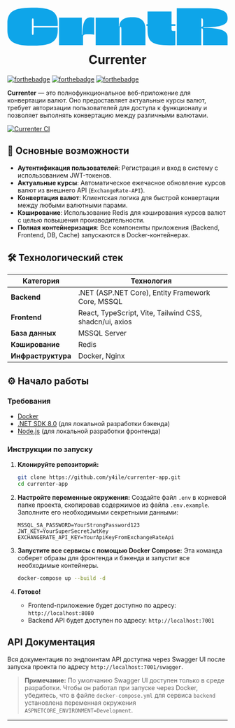 <h1 align="center">
  <br>
  <svg width="800" height="184" viewBox="0 0 1067 184" fill="none" xmlns="http://www.w3.org/2000/svg">
<path d="M128.584 183.304H118.088C30.792 183.304 0.328 163.08 0.328 108.552V75.272C0.328 20.488 31.048 0.263992 118.088 0.263992H128.328C213.576 0.263992 244.04 20.488 244.04 75.016V88.584H127.304V64.776C127.304 53.768 125.512 51.976 123.72 51.976H122.696C120.904 51.976 119.112 53.768 119.112 64.776V118.792C119.112 129.8 120.904 131.592 122.696 131.592H123.72C125.512 131.592 127.304 129.8 127.304 118.792V95.24H244.04V108.552C244.04 163.08 213.576 183.304 128.584 183.304ZM366.57 181H250.346V48.136H360.938V130.824H363.498C364.522 67.592 376.298 46.856 403.434 46.856C410.09 46.856 415.722 47.368 420.586 47.88V130.312C411.37 129.032 402.41 128.264 392.17 128.264H391.402C370.41 128.264 366.57 131.592 366.57 142.344V181ZM544.07 181H427.846V48.136H540.486V89.864H543.046C543.046 60.68 566.598 45.832 603.462 45.832H607.302C645.19 45.832 668.742 61.96 668.742 102.152V181H552.262V104.968C552.262 93.96 550.47 92.424 548.678 92.424H547.654C545.862 92.424 544.07 94.216 544.07 104.968V181ZM813.842 80.136V87.816H795.154V103.688C795.154 109.576 796.946 112.136 805.138 112.136H805.394C808.466 112.136 811.026 111.88 813.842 111.624V181C804.37 181.512 794.642 181.512 784.146 181.512H783.89C699.154 181.512 678.93 164.872 678.93 103.432V87.816H673.81V80.136H678.93V18.44H795.154V80.136H813.842ZM939.38 181H820.596V2.56799H956.532C1044.08 2.56799 1066.61 17.672 1066.61 49.16V53C1066.61 79.88 1042.29 94.984 950.132 94.984V97.544C1039.99 97.544 1066.61 114.184 1066.61 141.064V181H947.572V113.16C947.572 102.152 945.524 100.104 942.452 100.104H939.38V181ZM939.38 51.72V92.424H942.452C945.524 92.424 947.572 90.376 947.572 79.368V64.52C947.572 53.768 945.524 51.72 942.196 51.72H939.38Z" fill="#0EA5E9"/>
</svg>
  <br>
  Currenter
  <br>
</h1>

[![forthebadge](https://forthebadge.com/images/badges/docker-container.svg)](https://forthebadge.com)
[![forthebadge](https://forthebadge.com/images/badges/made-with-c-sharp.svg)](https://forthebadge.com)
[![forthebadge](https://forthebadge.com/images/badges/made-with-react.svg)](https://forthebadge.com)

**Currenter** — это полнофункциональное веб-приложение для конвертации валют. Оно предоставляет актуальные курсы валют, требует авторизации пользователей для доступа к функционалу и позволяет выполнять конвертацию между различными валютами.

[![Currenter CI](https://github.com/y4ile/currenter-app/actions/workflows/main.yml/badge.svg)](https://github.com/y4ile/currenter-app/actions/workflows/main.yml)

## 🚀 Основные возможности

* **Аутентификация пользователей**: Регистрация и вход в систему с использованием JWT-токенов.
* **Актуальные курсы**: Автоматическое ежечасное обновление курсов валют из внешнего API (`ExchangeRate-API`).
* **Конвертация валют**: Клиентская логика для быстрой конвертации между любыми валютными парами.
* **Кэширование**: Использование Redis для кэширования курсов валют с целью повышения производительности.
* **Полная контейнеризация**: Все компоненты приложения (Backend, Frontend, DB, Cache) запускаются в Docker-контейнерах.

## 🛠️ Технологический стек

| Категория       | Технология                                                               |
| --------------- | ------------------------------------------------------------------------ |
| **Backend** | .NET (ASP.NET Core), Entity Framework Core, MSSQL              |
| **Frontend** | React, TypeScript, Vite, Tailwind CSS, shadcn/ui, axios        |
| **База данных** | MSSQL Server                                                             |
| **Кэширование** | Redis                                                                    |
| **Инфраструктура** | Docker, Nginx                                       |

## ⚙️ Начало работы

### Требования

* [Docker](https://www.docker.com/products/docker-desktop/)
* [.NET SDK 8.0](https://dotnet.microsoft.com/download/dotnet/8.0) (для локальной разработки бэкенда)
* [Node.js](https://nodejs.org/) (для локальной разработки фронтенда)

### Инструкции по запуску

1.  **Клонируйте репозиторий:**
    ```bash
    git clone https://github.com/y4ile/currenter-app.git
    cd currenter-app
    ```

2.  **Настройте переменные окружения:**
    Создайте файл `.env` в корневой папке проекта, скопировав содержимое из файла `.env.example`. Заполните его необходимыми секретными данными:
    ```env
    MSSQL_SA_PASSWORD=YourStrongPassword123
    JWT_KEY=YourSuperSecretJwtKey
    EXCHANGERATE_API_KEY=YourApiKeyFromExchangeRateApi
    ```

3.  **Запустите все сервисы с помощью Docker Compose:**
    Эта команда соберет образы для фронтенда и бэкенда и запустит все необходимые контейнеры.
    ```bash
    docker-compose up --build -d
    ```

4.  **Готово!**
    * Frontend-приложение будет доступно по адресу: `http://localhost:8080`
    * Backend API будет доступен по адресу: `http://localhost:7001`

## API Документация

Вся документация по эндпоинтам API доступна через Swagger UI после запуска проекта по адресу `http://localhost:7001/swagger`.

> **Примечание:** По умолчанию Swagger UI доступен только в среде разработки. Чтобы он работал при запуске через Docker, убедитесь, что в файле `docker-compose.yml` для сервиса `backend` установлена переменная окружения `ASPNETCORE_ENVIRONMENT=Development`.

---